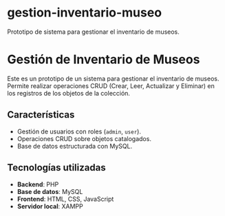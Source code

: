# gestion-inventario-museo
Prototipo de sistema para gestionar el inventario de museos.
# Gestión de Inventario de Museos

Este es un prototipo de un sistema para gestionar el inventario de museos. Permite realizar operaciones CRUD (Crear, Leer, Actualizar y Eliminar) en los registros de los objetos de la colección.

## Características
- Gestión de usuarios con roles (`admin`, `user`).
- Operaciones CRUD sobre objetos catalogados.
- Base de datos estructurada con MySQL.

## Tecnologías utilizadas
- **Backend**: PHP
- **Base de datos**: MySQL
- **Frontend**: HTML, CSS, JavaScript
- **Servidor local**: XAMPP

